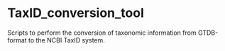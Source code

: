 # TaxID_conversion_tool
Scripts to perform the conversion of taxonomic information from GTDB-format to the NCBI TaxID system.

